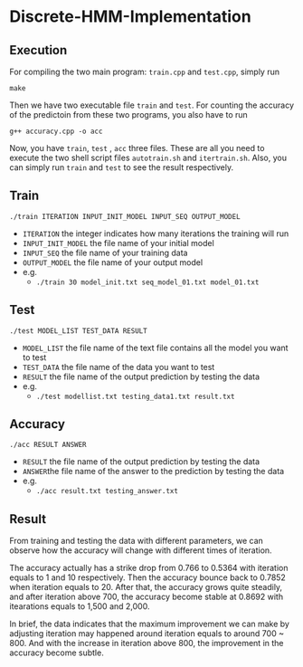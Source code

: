# Discrete-HMM-Implementation
## Execution

For compiling the two main program: `train.cpp` and `test.cpp`, simply run

```
make
```

Then we have two executable file `train` and `test`. For counting the accuracy of the predictoin from these two programs, you also have to run

````
g++ accuracy.cpp -o acc
````

Now, you have `train`, `test` , `acc` three files. These are all you need to execute the two shell script files `autotrain.sh` and `itertrain.sh`. Also, you can simply run `train` and `test` to see the result respectively.

## Train

```
./train ITERATION INPUT_INIT_MODEL INPUT_SEQ OUTPUT_MODEL
```

- `ITERATION` the integer indicates how many iterations the training will run
- `INPUT_INIT_MODEL` the file name of your initial model
- `INPUT_SEQ` the file name of your training data
- `OUTPUT_MODEL` the file name of your output model
- e.g.
  - `./train 30 model_init.txt seq_model_01.txt model_01.txt `

## Test

```
./test MODEL_LIST TEST_DATA RESULT
```

- `MODEL_LIST` the file name of the text file contains all the model you want to test
- `TEST_DATA` the file name of the data you want to test
- `RESULT` the file name of the output prediction by testing the data
- e.g.
  - `./test modellist.txt testing_data1.txt result.txt`

## Accuracy

```
./acc RESULT ANSWER
```

- `RESULT` the file name of the output prediction by testing the data
- `ANSWER`the file name of the answer to the prediction by testing the data
- e.g.
  - `./acc result.txt testing_answer.txt`


## Result

From training and testing the data with different parameters, we can observe how the accuracy will change with different times of iteration.

The accuracy actually has a strike drop from 0.766 to 0.5364 with iteration equals to 1 and 10 respectively. Then the accuracy bounce back to 0.7852 when iteration equals to 20. After that, the accuracy grows quite steadily, and after iteration above 700, the accuracy become stable at 0.8692 with itearations equals to 1,500 and 2,000. 

In brief, the data indicates that the maximum improvement we can make by adjusting iteration may happened around iteration equals to around 700 ~ 800. And with the increase in iteration above 800, the improvement in the accuracy become subtle.